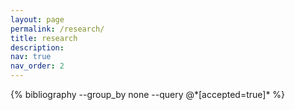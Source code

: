 ```yaml
---
layout: page
permalink: /research/
title: research
description:
nav: true
nav_order: 2
---
```


<!-- _pages/research.md -->
<div class="publications">
  {% bibliography --group_by none --query @*[accepted=true]* %}
</div>

